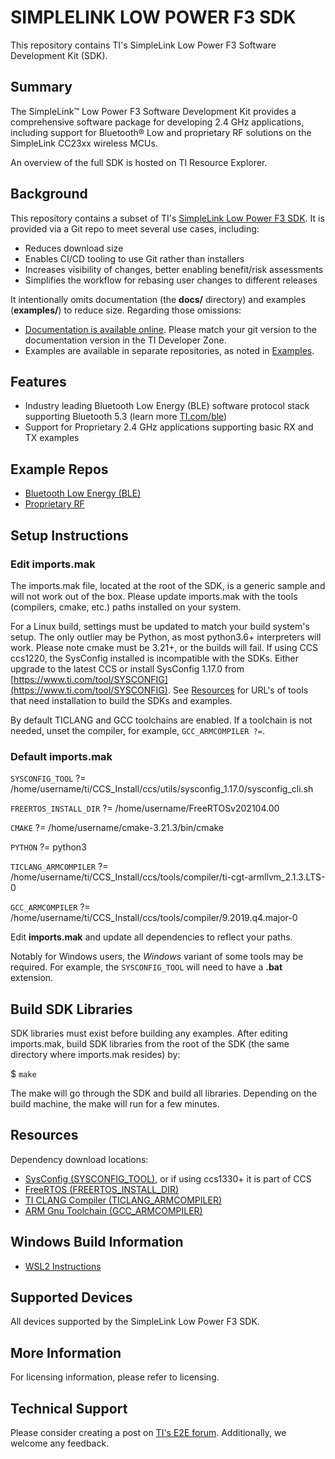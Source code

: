 # SIMPLELINK LOW POWER F3 SDK
This repository contains TI's SimpleLink Low Power F3 Software Development Kit (SDK).

## Summary

The SimpleLink™ Low Power F3 Software Development Kit provides a comprehensive software package for developing 2.4 GHz applications, including support for Bluetooth® Low and proprietary RF solutions on the SimpleLink CC23xx wireless MCUs.

An overview of the full SDK is hosted on TI Resource Explorer.

## Background
This repository contains a subset of TI's [SimpleLink Low Power F3 SDK](https://www.ti.com/tool/SIMPLELINK-LOWPOWER-SDK).  It is provided via a Git repo to meet several use cases, including:

* Reduces download size
* Enables CI/CD tooling to use Git rather than installers
* Increases visibility of changes, better enabling benefit/risk assessments
* Simplifies the workflow for rebasing user changes to different releases

It intentionally omits documentation (the **docs/** directory) and examples (**examples/**) to reduce size.  Regarding those omissions:

* [Documentation is available online](https://dev.ti.com/tirex/explore/node?node=A__AJE8rC9SSzb3kRUd2VMM9w__com.ti.SIMPLELINK_LOWPOWER_F3_SDK__58mgN04__LATEST&placeholder=true).  Please match your git version to the documentation version in the TI Developer Zone.
* Examples are available in separate repositories, as noted in [Examples](#example-repos).

## Features


- Industry leading Bluetooth Low Energy (BLE) software protocol stack supporting Bluetooth 5.3 (learn more [TI.com/ble](https://www.ti.com/ble))
- Support for Proprietary 2.4 GHz applications supporting basic RX and TX examples


## Example Repos

- [Bluetooth Low Energy (BLE)](https://github.com/TexasInstruments/simplelink-ble5stack-examples)
- [Proprietary RF](https://github.com/TexasInstruments/simplelink-prop_rf-examples)


## Setup Instructions

### Edit **imports.mak**
The imports.mak file, located at the root of the SDK, is a generic sample and will not work out of the box.   Please update imports.mak with the tools (compilers, cmake, etc.) paths installed on your system.

For a Linux build, settings must be updated to match your build system's setup.  The only outlier may be Python, as most python3.6+ interpreters will work.  Please note cmake must be 3.21+, or the builds will fail.  If using CCS ccs1220, the SysConfig installed is incompatible with the SDKs.  Either upgrade to the latest CCS or install SysConfig 1.17.0 from [https://www.ti.com/tool/SYSCONFIG](https://www.ti.com/tool/SYSCONFIG).  See [Resources](#resources) for URL's of tools that need installation to build the SDKs and examples.

By default TICLANG and GCC toolchains are enabled.  If a toolchain is not needed, unset the compiler, for example, `GCC_ARMCOMPILER ?=`.

### Default imports.mak

`SYSCONFIG_TOOL`         ?= /home/username/ti/CCS_Install/ccs/utils/sysconfig_1.17.0/sysconfig_cli.sh

`FREERTOS_INSTALL_DIR`   ?= /home/username/FreeRTOSv202104.00

`CMAKE`                  ?= /home/username/cmake-3.21.3/bin/cmake

`PYTHON`                 ?= python3

`TICLANG_ARMCOMPILER`    ?= /home/username/ti/CCS_Install/ccs/tools/compiler/ti-cgt-armllvm_2.1.3.LTS-0

`GCC_ARMCOMPILER`        ?= /home/username/ti/CCS_Install/ccs/tools/compiler/9.2019.q4.major-0

Edit **imports.mak** and update all dependencies to reflect your paths.

Notably for Windows users, the _Windows_ variant of some tools may be required.
For example, the `SYSCONFIG_TOOL` will need to have a **.bat** extension.

## Build SDK Libraries
SDK libraries must exist before building any examples.  After editing imports.mak, build SDK libraries from the root  of the SDK (the same directory where imports.mak resides) by:

$ `make`

The make will go through the SDK and build all libraries.  Depending on the build machine, the make will run for a few minutes.


## Resources

Dependency download locations:

* [SysConfig (SYSCONFIG_TOOL)](https://www.ti.com/tool/SYSCONFIG), or if using ccs1330+ it is part of CCS
* [FreeRTOS (FREERTOS_INSTALL_DIR)](https://github.com/FreeRTOS/FreeRTOS/releases/download/202104.00/FreeRTOSv202104.00.zip)
* [TI CLANG Compiler (TICLANG_ARMCOMPILER)](https://www.ti.com/tool/download/ARM-CGT-CLANG)
* [ARM Gnu Toolchain (GCC_ARMCOMPILER)](https://developer.arm.com/tools-and-software/open-source-software/developer-tools/gnu-toolchain/gnu-rm/downloads/9-2019-q4-major)

## Windows Build Information
- [WSL2 Instructions](Windows_WSL2_setup.md)
## Supported Devices

All devices supported by the SimpleLink Low Power F3 SDK.

## More Information
For licensing information, please refer to licensing.

## Technical Support
Please consider creating a post on [TI's E2E forum](https://e2e.ti.com). Additionally, we welcome any feedback.
